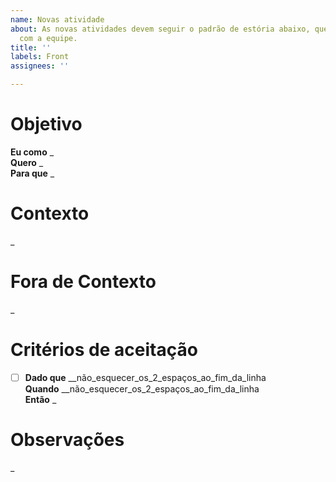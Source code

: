 ```yaml
---
name: Novas atividade
about: As novas atividades devem seguir o padrão de estória abaixo, que foi alinhada
  com a equipe.
title: ''
labels: Front
assignees: ''

---
```


# Objetivo

**Eu como** _  
**Quero** _  
**Para que** _  

# Contexto

_

# Fora de Contexto

_

# Critérios de aceitação

- [ ] **Dado que** __não_esquecer_os_2_espaços_ao_fim_da_linha  
**Quando** __não_esquecer_os_2_espaços_ao_fim_da_linha  
**Então** _

# Observações

_
